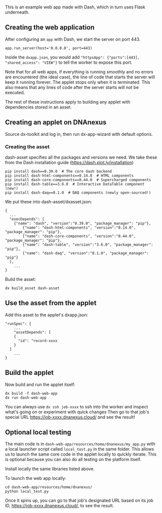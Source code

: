This is an example web app made with Dash, which in turn uses Flask underneath.

## Creating the web application
After configuring an `app` with Dash, we start the server on port 443.
```
app.run_server(host='0.0.0.0', port=443)
```
Inside the `dxapp.json`, you would add `"httpsApp": {"ports":[443], "shared_access": "VIEW"}` to tell the worker to expose this port.

Note that for all web apps, if everything is running smoothly and no errors are encountered (the ideal case), the line of code that starts the server will keep it running forever. The applet stops only when it is terminated. This also means that any lines of code after the server starts will not be executed.

The rest of these instructions apply to building any applet with dependencies stored in an asset.

## Creating an applet on DNAnexus
Source dx-toolkit and log in, then run dx-app-wizard with default options.

### Creating the asset
dash-asset specifies all the packages and versions we need.
We take these from the Dash installation guide (https://dash.plot.ly/installation)
```
pip install dash==0.39.0  # The core dash backend
pip install dash-html-components==0.14.0  # HTML components
pip install dash-core-components==0.44.0  # Supercharged components
pip install dash-table==3.6.0  # Interactive DataTable component (new!)
pip install dash-daq==0.1.0  # DAQ components (newly open-sourced!)
```

We put these into dash-asset/dxasset.json:
```
{
  ...
  "execDepends": [
    {"name": "dash", "version":"0.39.0", "package_manager": "pip"},
		{"name": "dash-html-components", "version":"0.14.0", "package_manager": "pip"},
		{"name": "dash-core-components", "version":"0.44.0", "package_manager": "pip"},
		{"name": "dash-table", "version":"3.6.0", "package_manager": "pip"},
		{"name": "dash-daq", "version":"0.1.0", "package_manager": "pip"}
  ],
	...
}
```

Build the asset:
```
dx build_asset dash-asset
```

## Use the asset from the applet
Add this asset to the applet's dxapp.json:
```
"runSpec": {
	...
	"assetDepends": [
    {
      "id": "record-xxxx
    }
  ]
	...
}
```

## Build the applet
Now build and run the applet itself:
```
dx build -f dash-web-app
dx run dash-web-app
```
You can always use `dx ssh job-xxxx` to ssh into the worker and inspect what's going on or experiment with quick changes 
Then go to that job's special URL https://job-xxxx.dnanexus.cloud/ and see the result!


## Optional local testing
The main code is in `dash-web-app/resources/home/dnanexus/my_app.py` with a local launcher script called `local_test.py` in the same folder. This allows us to launch the same core code in the applet locally to quickly iterate. This is optional because you can also do all testing on the platform itself.

Install locally the same libraries listed above.

To launch the web app locally:
```
cd dash-web-app/resources/home/dnanexus/
python local_test.py
```
Once it spins up, you can go to that job's designated URL based on its job ID, https://job-xxxx.dnanexus.cloud/, to see the result.
